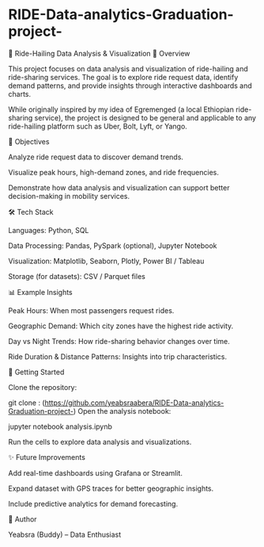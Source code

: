 # RIDE-Data-analytics-Graduation-project-

🚖 Ride-Hailing Data Analysis & Visualization
📌 Overview

This project focuses on data analysis and visualization of ride-hailing and ride-sharing services. The goal is to explore ride request data, identify demand patterns, and provide insights through interactive dashboards and charts.

While originally inspired by my idea of Egremenged (a local Ethiopian ride-sharing service), the project is designed to be general and applicable to any ride-hailing platform such as Uber, Bolt, Lyft, or Yango.

🎯 Objectives

Analyze ride request data to discover demand trends.

Visualize peak hours, high-demand zones, and ride frequencies.

Demonstrate how data analysis and visualization can support better decision-making in mobility services.

🛠️ Tech Stack

Languages: Python, SQL

Data Processing: Pandas, PySpark (optional), Jupyter Notebook

Visualization: Matplotlib, Seaborn, Plotly, Power BI / Tableau

Storage (for datasets): CSV / Parquet files

📊 Example Insights

Peak Hours: When most passengers request rides.

Geographic Demand: Which city zones have the highest ride activity.

Day vs Night Trends: How ride-sharing behavior changes over time.

Ride Duration & Distance Patterns: Insights into trip characteristics.

🚀 Getting Started

Clone the repository:

git clone : (https://github.com/yeabsraabera/RIDE-Data-analytics-Graduation-project-)
Open the analysis notebook:


jupyter notebook analysis.ipynb


Run the cells to explore data analysis and visualizations.

✨ Future Improvements

Add real-time dashboards using Grafana or Streamlit.

Expand dataset with GPS traces for better geographic insights.

Include predictive analytics for demand forecasting.

👤 Author

Yeabsra (Buddy) – Data Enthusiast
